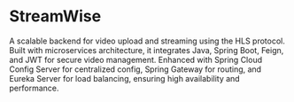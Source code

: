 # StreamWise

A scalable backend for video upload and streaming using the HLS protocol. Built with microservices architecture, it integrates Java, Spring Boot, Feign, and JWT for secure video management. Enhanced with Spring Cloud Config Server for centralized config, Spring Gateway for routing, and Eureka Server for load balancing, ensuring high availability and performance.
